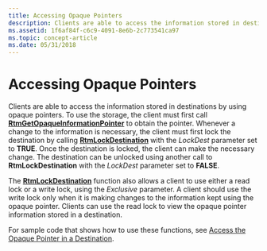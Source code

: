 ```yaml
---
title: Accessing Opaque Pointers
description: Clients are able to access the information stored in destinations by using opaque pointers.
ms.assetid: 1f6af84f-c6c9-4091-8e6b-2c773541ca97
ms.topic: concept-article
ms.date: 05/31/2018
---
```


# Accessing Opaque Pointers

Clients are able to access the information stored in destinations by using opaque pointers. To use the storage, the client must first call [**RtmGetOpaqueInformationPointer**](/windows/desktop/api/Rtmv2/nf-rtmv2-rtmgetopaqueinformationpointer) to obtain the pointer. Whenever a change to the information is necessary, the client must first lock the destination by calling [**RtmLockDestination**](/windows/desktop/api/Rtmv2/nf-rtmv2-rtmlockdestination) with the *LockDest* parameter set to **TRUE**. Once the destination is locked, the client can make the necessary change. The destination can be unlocked using another call to **RtmLockDestination** with the *LockDest* parameter set to **FALSE**.

The [**RtmLockDestination**](/windows/desktop/api/Rtmv2/nf-rtmv2-rtmlockdestination) function also allows a client to use either a read lock or a write lock, using the *Exclusive* parameter. A client should use the write lock only when it is making changes to the information kept using the opaque pointer. Clients can use the read lock to view the opaque pointer information stored in a destination.

For sample code that shows how to use these functions, see [Access the Opaque Pointer in a Destination](access-the-opaque-pointer-in-a-destination.md).

 

 




